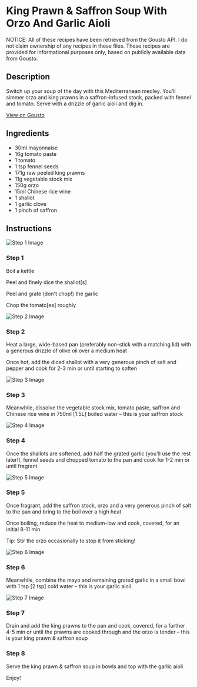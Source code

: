 # King Prawn & Saffron Soup With Orzo And Garlic Aioli

NOTICE: All of these recipes have been retrieved from the Gousto API. I do not claim ownership of any recipes in these files. These recipes are provided for informational purposes only, based on publicly available data from Gousto.

## Description

Switch up your soup of the day with this Mediterranean medley. You’ll simmer orzo and king prawns in a saffron-infused stock, packed with fennel and tomato. Serve with a drizzle of garlic aioli and dig in.

[View on Gousto](https://www.gousto.co.uk/recipes/cookbook/king-prawn-saffron-soup-with-orzo-and-garlic-aioli)

## Ingredients

- 30ml mayonnaise
- 16g tomato paste
- 1 tomato
- 1 tsp fennel seeds
- 171g raw peeled king prawns
- 11g vegetable stock mix
- 150g orzo
- 15ml Chinese rice wine
- 1 shallot
- 1 garlic clove
- 1 pinch of saffron

## Instructions

![Step 1 Image](https://production-media.gousto.co.uk/cms/recipe-step-image/Step-1-1681828153285-x200.jpg)

### Step 1

Boil a kettle

Peel and finely dice the shallot<span class="text-danger">[s]</span>

Peel and grate (don't chop!) the garlic

Chop the tomato<span class="text-danger">[es]</span> roughly

![Step 2 Image](https://production-media.gousto.co.uk/cms/recipe-step-image/Step-2-1681828157088-x200.jpg)

### Step 2

Heat a large, wide-based pan (preferably non-stick with a matching lid) with a generous drizzle of olive oil over a medium heat

Once hot, add the diced shallot with a very generous pinch of salt and pepper and cook for 2-3 min or until starting to soften

![Step 3 Image](https://production-media.gousto.co.uk/cms/recipe-step-image/Step-3-1681828161007-x200.jpg)

### Step 3

Meanwhile, dissolve the vegetable stock mix, tomato paste, saffron and Chinese rice wine in 750ml <span class="text-danger">[1.5L]</span> boiled water – this is your saffron stock

![Step 4 Image](https://production-media.gousto.co.uk/cms/recipe-step-image/Step-4-1681828168722-x200.jpg)

### Step 4

Once the shallots are softened, add half the grated garlic (you'll use the rest later!), fennel seeds and chopped tomato to the pan and cook for 1-2 min or until fragrant

![Step 5 Image](https://production-media.gousto.co.uk/cms/recipe-step-image/Step-5-1681828176027-x200.jpg)

### Step 5

Once fragrant, add the saffron stock, orzo and a very generous pinch of salt to the pan and bring to the boil over a high heat

Once boiling, reduce the heat to medium-low and cook, covered, for an initial 8-11 min

Tip: Stir the orzo occasionally to stop it from sticking!

![Step 6 Image](https://production-media.gousto.co.uk/cms/recipe-step-image/Step-6-1681828182618-x200.jpg)

### Step 6

Meanwhile, combine the mayo and remaining grated garlic in a small bowl with 1 tsp <span class="text-danger">[2 tsp]</span> cold water – this is your garlic aioli

![Step 7 Image](https://production-media.gousto.co.uk/cms/recipe-step-image/Step-7-1681828186353-x200.jpg)

### Step 7

Drain and add the king prawns to the pan and cook, covered, for a further 4-5 min or until the prawns are cooked through and the orzo is tender – this is your king prawn & saffron soup

### Step 8

Serve the king prawn & saffron soup in bowls and top with the garlic aioli

Enjoy!

